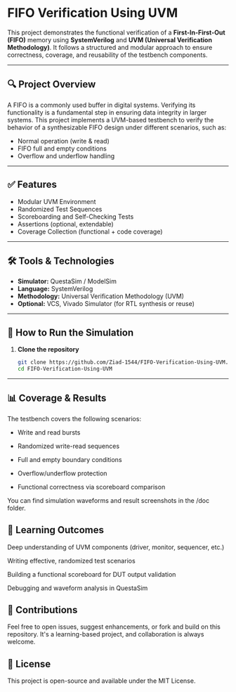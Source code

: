 # FIFO Verification Using UVM

This project demonstrates the functional verification of a **First-In-First-Out (FIFO)** memory using **SystemVerilog** and **UVM (Universal Verification Methodology)**. It follows a structured and modular approach to ensure correctness, coverage, and reusability of the testbench components.

---

## 🔍 Project Overview

A FIFO is a commonly used buffer in digital systems. Verifying its functionality is a fundamental step in ensuring data integrity in larger systems. This project implements a UVM-based testbench to verify the behavior of a synthesizable FIFO design under different scenarios, such as:

- Normal operation (write & read)
- FIFO full and empty conditions
- Overflow and underflow handling

---

## ✅ Features

- Modular UVM Environment  
- Randomized Test Sequences  
- Scoreboarding and Self-Checking Tests  
- Assertions (optional, extendable)  
- Coverage Collection (functional + code coverage)

---

## 🛠️ Tools & Technologies

- **Simulator:** QuestaSim / ModelSim  
- **Language:** SystemVerilog  
- **Methodology:** Universal Verification Methodology (UVM)  
- **Optional:** VCS, Vivado Simulator (for RTL synthesis or reuse)

---

## 🚀 How to Run the Simulation

1. **Clone the repository**
   ```bash
   git clone https://github.com/Ziad-1544/FIFO-Verification-Using-UVM.git
   cd FIFO-Verification-Using-UVM

---

## 📊 Coverage & Results
The testbench covers the following scenarios:

- Write and read bursts

- Randomized write-read sequences

- Full and empty boundary conditions

- Overflow/underflow protection

- Functional correctness via scoreboard comparison

You can find simulation waveforms and result screenshots in the /doc folder.

## 🧠 Learning Outcomes
Deep understanding of UVM components (driver, monitor, sequencer, etc.)

Writing effective, randomized test scenarios

Building a functional scoreboard for DUT output validation

Debugging and waveform analysis in QuestaSim


## 🤝 Contributions
Feel free to open issues, suggest enhancements, or fork and build on this repository. It's a learning-based project, and collaboration is always welcome.

## 📄 License
This project is open-source and available under the MIT License.
